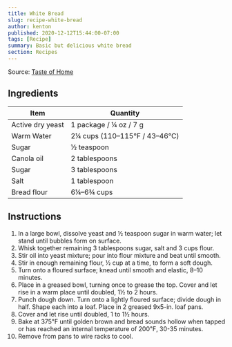```yaml
---
title: White Bread
slug: recipe-white-bread
author: kenton
published: 2020-12-12T15:44:00-07:00
tags: [Recipe]
summary: Basic but delicious white bread
section: Recipes
---
```


Source: [Taste of Home](https://www.tasteofhome.com/recipes/basic-homemade-bread/)

## Ingredients

| Item | Quantity |
|-|-|
| Active dry yeast | 1 package / ¼ oz / 7 g |
| Warm Water | 2¼ cups (110–115℉ / 43–46℃) |
| Sugar | ½ teaspoon |
| Canola oil | 2 tablespoons |
| Sugar | 3 tablespoons |
| Salt | 1 tablespoon |
| Bread flour | 6¼–6¾ cups |

## Instructions

1. In a large bowl, dissolve yeast and ½ teaspoon sugar in warm water; let stand until bubbles form on surface.
2. Whisk together remaining 3 tablespoons sugar, salt and 3 cups flour.
3. Stir oil into yeast mixture; pour into flour mixture and beat until smooth.
4. Stir in enough remaining flour, ½ cup at a time, to form a soft dough. 
5. Turn onto a floured surface; knead until smooth and elastic, 8–10 minutes.
6. Place in a greased bowl, turning once to grease the top. Cover and let rise in a warm place until doubled, 1½ to 2 hours.
7. Punch dough down. Turn onto a lightly floured surface; divide dough in half. Shape each into a loaf. Place in 2 greased 9x5-in. loaf pans.
8. Cover and let rise until doubled, 1 to 1½ hours.
9. Bake at 375℉ until golden brown and bread sounds hollow when tapped or has reached an internal temperature of 200℉, 30-35 minutes.
10. Remove from pans to wire racks to cool.

